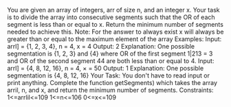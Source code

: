 You are given an array of integers, arr of size n, and an integer x. Your task is to divide the array
into consecutive segments such that the OR of each segment is less than or equal to x. Return
the minimum number of segments needed to achieve this.
Note: For the answer to always exist x will always be greater than or equal to the maximum
element of the array
Examples:
Input: arrl] = {1, 2, 3, 4}, n = 4, x = 4
Output: 2
Explanation: One possible segmentation is {1, 2, 3} and {4} where OR of the first
segment 1|213 = 3 and OR of the second segment
44 are both less than or equal to 4.
Input: arrl] = {4, 8, 12, 16}, n = 4, × = 50
Output: 1
Explanation: One possible segmentation is {4, 8, 12, 16}
Your Task:
You don't have to read input or print anything. Complete the function getSegments) which takes
the array arril, n, and x, and return the minimum number of segments.
Constraints:
1<=arrlil<=109
1<=n<=106
0<=x<=109
